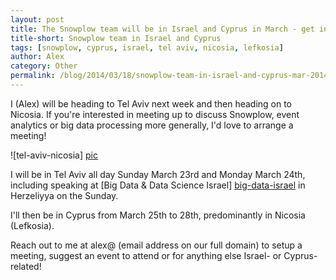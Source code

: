 ```yaml
---
layout: post
title: The Snowplow team will be in Israel and Cyprus in March - get in touch if you'd like to meet
title-short: Snowplow team in Israel and Cyprus
tags: [snowplow, cyprus, israel, tel aviv, nicosia, lefkosia]
author: Alex
category: Other
permalink: /blog/2014/03/18/snowplow-team-in-israel-and-cyprus-mar-2014/
---
```


I (Alex) will be heading to Tel Aviv next week and then heading on to Nicosia. If you're interested in meeting up to discuss Snowplow, event analytics or big data processing more generally, I'd love to arrange a meeting!

![tel-aviv-nicosia] [pic]

I will be in Tel Aviv all day Sunday March 23rd and Monday March 24th, including speaking at [Big Data & Data Science Israel] [big-data-israel] in Herzeliyya on the Sunday.

I'll then be in Cyprus from March 25th to 28th, predominantly in Nicosia (Lefkosia).

Reach out to me at alex@ (email address on our full domain) to setup a meeting, suggest an event to attend or for anything else Israel- or Cyprus-related!

[pic]: /assets/img/blog/2014/03/tel-aviv-nicosia.jpg
[big-data-israel]: http://www.meetup.com/Big-Data-Israel/events/168389362/
